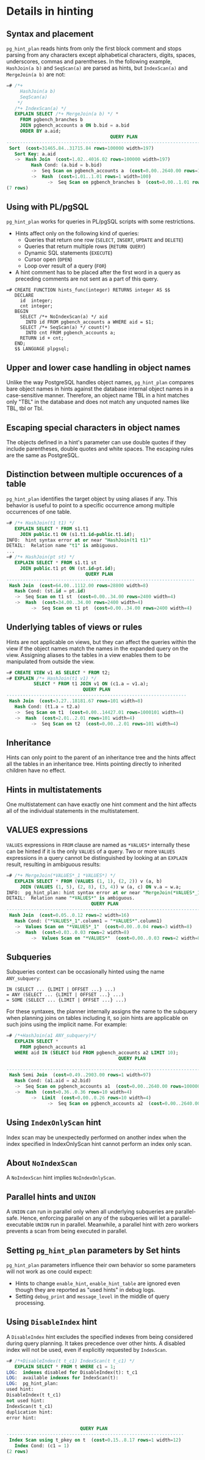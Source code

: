 # Details in hinting

## Syntax and placement

`pg_hint_plan` reads hints from only the first block comment and stops parsing
from any characters except alphabetical characters, digits, spaces,
underscores, commas and parentheses.  In the following example,
`HashJoin(a b)` and `SeqScan(a)` are parsed as hints, but `IndexScan(a)` and
`MergeJoin(a b)` are not:

```sql
=# /*+
     HashJoin(a b)
     SeqScan(a)
    */
   /*+ IndexScan(a) */
   EXPLAIN SELECT /*+ MergeJoin(a b) */ *
     FROM pgbench_branches b
     JOIN pgbench_accounts a ON b.bid = a.bid
     ORDER BY a.aid;
                                      QUERY PLAN
---------------------------------------------------------------------------------------
 Sort  (cost=31465.84..31715.84 rows=100000 width=197)
   Sort Key: a.aid
   ->  Hash Join  (cost=1.02..4016.02 rows=100000 width=197)
         Hash Cond: (a.bid = b.bid)
         ->  Seq Scan on pgbench_accounts a  (cost=0.00..2640.00 rows=100000 width=97)
         ->  Hash  (cost=1.01..1.01 rows=1 width=100)
               ->  Seq Scan on pgbench_branches b  (cost=0.00..1.01 rows=1 width=100)
(7 rows)
```

## Using with PL/pgSQL

`pg_hint_plan` works for queries in PL/pgSQL scripts with some restrictions.

-   Hints affect only on the following kind of queries:
    -   Queries that return one row (`SELECT`, `INSERT`, `UPDATE` and `DELETE`)
    -   Queries that return multiple rows (`RETURN QUERY`)
    -   Dynamic SQL statements (`EXECUTE`)
    -   Cursor open (`OPEN`)
    -   Loop over result of a query (`FOR`)
-   A hint comment has to be placed after the first word in a query as
    preceding comments are not sent as a part of this query.


```plpgsql
=# CREATE FUNCTION hints_func(integer) RETURNS integer AS $$
   DECLARE
     id  integer;
     cnt integer;
   BEGIN
     SELECT /*+ NoIndexScan(a) */ aid
       INTO id FROM pgbench_accounts a WHERE aid = $1;
     SELECT /*+ SeqScan(a) */ count(*)
       INTO cnt FROM pgbench_accounts a;
     RETURN id + cnt;
   END;
   $$ LANGUAGE plpgsql;
```

## Upper and lower case handling in object names

Unlike the way PostgreSQL handles object names, `pg_hint_plan` compares bare
object names in hints against the database internal object names in a
case-sensitive manner.  Therefore, an object name TBL in a hint matches
only "TBL" in the database and does not match any unquoted names like
TBL, tbl or Tbl.

## Escaping special characters in object names

The objects defined in a hint's parameter can use double quotes if they
include parentheses, double quotes and white spaces.  The escaping rules are
the same as PostgreSQL.

## Distinction between multiple occurences of a table

`pg_hint_plan` identifies the target object by using aliases if any.  This
behavior is useful to point to a specific occurrence among multiple
occurrences of one table.

```sql
=# /*+ HashJoin(t1 t1) */
   EXPLAIN SELECT * FROM s1.t1
     JOIN public.t1 ON (s1.t1.id=public.t1.id);
INFO:  hint syntax error at or near "HashJoin(t1 t1)"
DETAIL:  Relation name "t1" is ambiguous.
...
=# /*+ HashJoin(pt st) */
   EXPLAIN SELECT * FROM s1.t1 st
     JOIN public.t1 pt ON (st.id=pt.id);
                             QUERY PLAN
---------------------------------------------------------------------
 Hash Join  (cost=64.00..1112.00 rows=28800 width=8)
   Hash Cond: (st.id = pt.id)
   ->  Seq Scan on t1 st  (cost=0.00..34.00 rows=2400 width=4)
   ->  Hash  (cost=34.00..34.00 rows=2400 width=4)
         ->  Seq Scan on t1 pt  (cost=0.00..34.00 rows=2400 width=4)
```

## Underlying tables of views or rules

Hints are not applicable on views, but they can affect the queries within the
view if the object names match the names in the expanded query on the view.
Assigning aliases to the tables in a view enables them to be manipulated
from outside the view.

```sql
=# CREATE VIEW v1 AS SELECT * FROM t2;
=# EXPLAIN /*+ HashJoin(t1 v1) */
          SELECT * FROM t1 JOIN v1 ON (c1.a = v1.a);
                            QUERY PLAN
------------------------------------------------------------------
 Hash Join  (cost=3.27..18181.67 rows=101 width=8)
   Hash Cond: (t1.a = t2.a)
   ->  Seq Scan on t1  (cost=0.00..14427.01 rows=1000101 width=4)
   ->  Hash  (cost=2.01..2.01 rows=101 width=4)
         ->  Seq Scan on t2  (cost=0.00..2.01 rows=101 width=4)
```

## Inheritance

Hints can only point to the parent of an inheritance tree and the hints affect
all the tables in an inheritance tree.  Hints pointing directly to inherited
children have no effect.

## Hints in multistatements

One multistatement can have exactly one hint comment and the hint affects all
of the individual statements in the multistatement.

## VALUES expressions

`VALUES` expressions in `FROM` clause are named as `*VALUES*` internally these
can be hinted if it is the only `VALUES` of a query.  Two or more `VALUES`
expressions in a query cannot be distinguished by looking at an `EXPLAIN` result,
resulting in ambiguous results:

```sql
=# /*+ MergeJoin(*VALUES*_1 *VALUES*) */
   EXPLAIN SELECT * FROM (VALUES (1, 1), (2, 2)) v (a, b)
     JOIN (VALUES (1, 5), (2, 8), (3, 4)) w (a, c) ON v.a = w.a;
INFO:  pg_hint_plan: hint syntax error at or near "MergeJoin(*VALUES*_1 *VALUES*) "
DETAIL:  Relation name "*VALUES*" is ambiguous.
                               QUERY PLAN
-------------------------------------------------------------------------
 Hash Join  (cost=0.05..0.12 rows=2 width=16)
   Hash Cond: ("*VALUES*_1".column1 = "*VALUES*".column1)
   ->  Values Scan on "*VALUES*_1"  (cost=0.00..0.04 rows=3 width=8)
   ->  Hash  (cost=0.03..0.03 rows=2 width=8)
         ->  Values Scan on "*VALUES*"  (cost=0.00..0.03 rows=2 width=8)
```

## Subqueries

Subqueries context can be occasionally hinted using the name `ANY_subquery`:

    IN (SELECT ... {LIMIT | OFFSET ...} ...)
    = ANY (SELECT ... {LIMIT | OFFSET ...} ...)
    = SOME (SELECT ... {LIMIT | OFFSET ...} ...)

For these syntaxes, the planner internally assigns the name to the subquery
when planning joins on tables including it, so join hints are applicable on
such joins using the implicit name.  For example:

```sql
=# /*+HashJoin(a1 ANY_subquery)*/
   EXPLAIN SELECT *
     FROM pgbench_accounts a1
   WHERE aid IN (SELECT bid FROM pgbench_accounts a2 LIMIT 10);
                                         QUERY PLAN

---------------------------------------------------------------------------------------------
 Hash Semi Join  (cost=0.49..2903.00 rows=1 width=97)
   Hash Cond: (a1.aid = a2.bid)
   ->  Seq Scan on pgbench_accounts a1  (cost=0.00..2640.00 rows=100000 width=97)
   ->  Hash  (cost=0.36..0.36 rows=10 width=4)
         ->  Limit  (cost=0.00..0.26 rows=10 width=4)
               ->  Seq Scan on pgbench_accounts a2  (cost=0.00..2640.00 rows=100000 width=4)
```

## Using `IndexOnlyScan` hint

Index scan may be unexpectedly performed on another index when the index
specified in IndexOnlyScan hint cannot perform an index only scan.

## About `NoIndexScan`

A `NoIndexScan` hint implies `NoIndexOnlyScan`.

## Parallel hints and `UNION`

A `UNION` can run in parallel only when all underlying subqueries are
parallel-safe.  Hence, enforcing parallel on any of the subqueries will let a
parallel-executable `UNION` run in parallel.  Meanwhile, a parallel hint with
zero workers prevents a scan from being executed in parallel.

## Setting `pg_hint_plan` parameters by Set hints

`pg_hint_plan` parameters influence their own behavior so some parameters
will not work as one could expect:

-   Hints to change `enable_hint`, `enable_hint_table` are ignored even though
    they are reported as "used hints" in debug logs.
-   Setting `debug_print` and `message_level` in the middle of query processing.

## Using `DisableIndex` hint

A `DisableIndex` hint excludes the specified indexes from being considered
during query planning. It takes precedence over other hints. A disabled
index will not be used, even if explicitly requested by `IndexScan`.

```sql
=# /*+DisableIndex(t t_c1) IndexScan(t t_c1) */
   EXPLAIN SELECT * FROM t WHERE c1 = 1;
LOG:  indexes disabled for DisableIndex(t): t_c1
LOG:  available indexes for IndexScan(t):
LOG:  pg_hint_plan:
used hint:
DisableIndex(t t_c1)
not used hint:
IndexScan(t t_c1)
duplication hint:
error hint:

                           QUERY PLAN
-----------------------------------------------------------------
 Index Scan using t_pkey on t  (cost=0.15..8.17 rows=1 width=12)
   Index Cond: (c1 = 1)
(2 rows)
```
